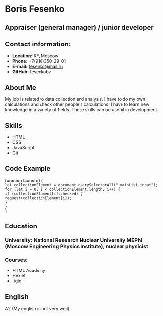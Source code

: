 # Boris Fesenko

## Appraiser (general manager) / junior developer

## Contact information:

- **Location:** RF, Moscow
- **Phone:** +7(916)350-29-01
- **E-mail:** fesenko@mail.ru
- **GitHub:** fesenkobv

## About Me

My job is related to data collection and analysis. I have to do my own calculations and check other people's calculations. I have to learn new knowledge in a variety of fields. These skills can be useful in development.

## Skills

- HTML
- CSS
- JavaScript
- Git

## Code Example

function launch() {  
`let collectionElement = document.querySelectorAll(".mainList input");`
`for (let i = 0; i < collectionElement.length; i++) {`  
`if (collectionElement[i].checked) {`  
`request(collectionElement[i]);`  
`}`  
`}`  
`}`

## Education

### University: National Research Nuclear University MEPhI (Moscow Engineering Physics Institute), nuclear physicist

### Courses:

- HTML Academy
- Hexlet
- Itgid

## English

A2 (My english is not very well)
